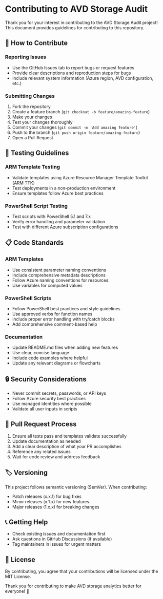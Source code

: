 # Contributing to AVD Storage Audit

Thank you for your interest in contributing to the AVD Storage Audit project! This document provides guidelines for contributing to this repository.

## 🤝 How to Contribute

### Reporting Issues
- Use the GitHub Issues tab to report bugs or request features
- Provide clear descriptions and reproduction steps for bugs
- Include relevant system information (Azure region, AVD configuration, etc.)

### Submitting Changes
1. Fork the repository
2. Create a feature branch (`git checkout -b feature/amazing-feature`)
3. Make your changes
4. Test your changes thoroughly
5. Commit your changes (`git commit -m 'Add amazing feature'`)
6. Push to the branch (`git push origin feature/amazing-feature`)
7. Open a Pull Request

## 🧪 Testing Guidelines

### ARM Template Testing
- Validate templates using Azure Resource Manager Template Toolkit (ARM TTK)
- Test deployments in a non-production environment
- Ensure templates follow Azure best practices

### PowerShell Script Testing
- Test scripts with PowerShell 5.1 and 7.x
- Verify error handling and parameter validation
- Test with different Azure subscription configurations

## 📋 Code Standards

### ARM Templates
- Use consistent parameter naming conventions
- Include comprehensive metadata descriptions
- Follow Azure naming conventions for resources
- Use variables for computed values

### PowerShell Scripts
- Follow PowerShell best practices and style guidelines
- Use approved verbs for function names
- Include proper error handling with try/catch blocks
- Add comprehensive comment-based help

### Documentation
- Update README.md files when adding new features
- Use clear, concise language
- Include code examples where helpful
- Update any relevant diagrams or flowcharts

## 🔒 Security Considerations

- Never commit secrets, passwords, or API keys
- Follow Azure security best practices
- Use managed identities where possible
- Validate all user inputs in scripts

## 📝 Pull Request Process

1. Ensure all tests pass and templates validate successfully
2. Update documentation as needed
3. Add a clear description of what your PR accomplishes
4. Reference any related issues
5. Wait for code review and address feedback

## 🏷️ Versioning

This project follows semantic versioning (SemVer). When contributing:
- Patch releases (x.x.1) for bug fixes
- Minor releases (x.1.x) for new features
- Major releases (1.x.x) for breaking changes

## 📞 Getting Help

- Check existing issues and documentation first
- Ask questions in GitHub Discussions (if available)
- Tag maintainers in issues for urgent matters

## 📄 License

By contributing, you agree that your contributions will be licensed under the MIT License.

Thank you for contributing to make AVD storage analytics better for everyone! 🎉
